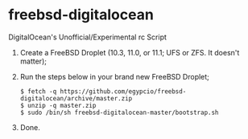 # freebsd-digitalocean

DigitalOcean's Unofficial/Experimental rc Script

1. Create a FreeBSD Droplet (10.3, 11.0, or 11.1; UFS or ZFS. It doesn't matter);
2. Run the steps below in your brand new FreeBSD Droplet;

	```
	$ fetch -q https://github.com/egypcio/freebsd-digitalocean/archive/master.zip  
	$ unzip -q master.zip
	$ sudo /bin/sh freebsd-digitalocean-master/bootstrap.sh
	```
	
3. Done.
